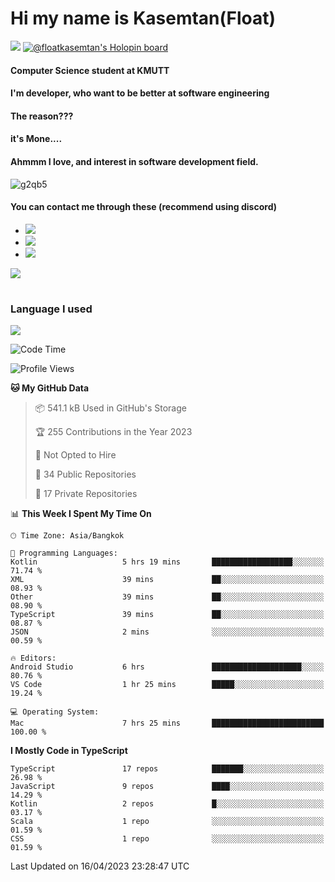 # Hi my name is Kasemtan(Float)
![](https://64.media.tumblr.com/9c2a8f831efe8da556ffbf89cebb52c9/b86c1ab833a37e32-93/s1280x1920/d000dc22f75df64be2bc150f5fa69c4f6df6bb07.gifv)
[![@floatkasemtan's Holopin board](https://holopin.me/floatkasemtan)](https://holopin.io/@floatkasemtan)
#### Computer Science student at KMUTT
#### I'm developer, who want to be better at software engineering
#### The reason???
#### it's Mone.... 
#### Ahmmm I love, and interest in software development field.
![g2qb5](https://user-images.githubusercontent.com/69688279/175812510-9235eaf7-72f7-40d3-b163-56efa9aa5c6b.gif)

#### You can contact me through these (recommend using discord)
- [![](https://img.shields.io/badge/Discord-5865F2?logo=Discord&logoColor=white)](https://discordapp.com/users/278155096225742848)
- [![](https://img.shields.io/badge/Facebook-1877F2?logo=facebook&logoColor=white)](https://www.facebook.com/float.teavasirichokchai/)
- [![](https://img.shields.io/badge/linkedin-0A66C2?logo=linkedin&logoColor=white)](https://www.linkedin.com/in/floatkasemtan/)

[![](https://github-readme-stats.vercel.app/api?username=FloatKasemtan&show_icons=true&theme=nightowl)]()
#
### Language I used
[![](https://github-readme-stats.vercel.app/api/top-langs/?username=FloatKasemtan&layout=compact&theme=nightowl)]()
<!--START_SECTION:waka-->
![Code Time](http://img.shields.io/badge/Code%20Time-1%2C059%20hrs%2038%20mins-blue)

![Profile Views](http://img.shields.io/badge/Profile%20Views-6-blue)

**🐱 My GitHub Data** 

> 📦 541.1 kB Used in GitHub's Storage 
 > 
> 🏆 255 Contributions in the Year 2023
 > 
> 🚫 Not Opted to Hire
 > 
> 📜 34 Public Repositories 
 > 
> 🔑 17 Private Repositories 
 > 
📊 **This Week I Spent My Time On** 

```text
🕑︎ Time Zone: Asia/Bangkok

💬 Programming Languages: 
Kotlin                   5 hrs 19 mins       ██████████████████░░░░░░░   71.74 % 
XML                      39 mins             ██░░░░░░░░░░░░░░░░░░░░░░░   08.93 % 
Other                    39 mins             ██░░░░░░░░░░░░░░░░░░░░░░░   08.90 % 
TypeScript               39 mins             ██░░░░░░░░░░░░░░░░░░░░░░░   08.87 % 
JSON                     2 mins              ░░░░░░░░░░░░░░░░░░░░░░░░░   00.59 % 

🔥 Editors: 
Android Studio           6 hrs               ████████████████████░░░░░   80.76 % 
VS Code                  1 hr 25 mins        █████░░░░░░░░░░░░░░░░░░░░   19.24 % 

💻 Operating System: 
Mac                      7 hrs 25 mins       █████████████████████████   100.00 % 
```

**I Mostly Code in TypeScript** 

```text
TypeScript               17 repos            ███████░░░░░░░░░░░░░░░░░░   26.98 % 
JavaScript               9 repos             ████░░░░░░░░░░░░░░░░░░░░░   14.29 % 
Kotlin                   2 repos             █░░░░░░░░░░░░░░░░░░░░░░░░   03.17 % 
Scala                    1 repo              ░░░░░░░░░░░░░░░░░░░░░░░░░   01.59 % 
CSS                      1 repo              ░░░░░░░░░░░░░░░░░░░░░░░░░   01.59 % 
```




 Last Updated on 16/04/2023 23:28:47 UTC
<!--END_SECTION:waka-->
<!--
**FloatKasemtan/FloatKasemtan** is a ✨ _special_ ✨ repository because its `README.md` (this file) appears on your GitHub profile.

Here are some ideas to get you started:

- 🔭 I’m currently working on ...
- 🌱 I’m currently learning ...
- 👯 I’m looking to collaborate on ...
- 🤔 I’m looking for help with ...
- 💬 Ask me about ...
- 📫 How to reach me: ...
- 😄 Pronouns: ...
- ⚡ Fun fact: ...
-->
